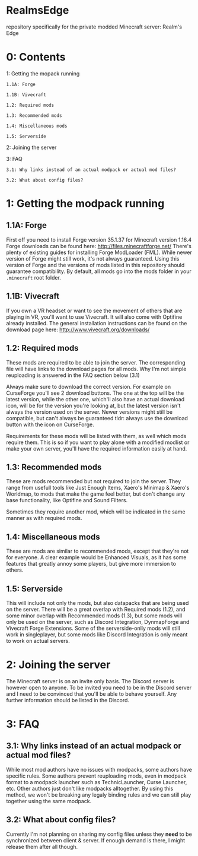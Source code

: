 # RealmsEdge
repository specifically for the private modded Minecraft server: Realm's Edge

# 0: Contents
1: Getting the mopack running

    1.1A: Forge
    
    1.1B: Vivecraft

    1.2: Required mods

    1.3: Recommended mods

    1.4: Miscellaneous mods

    1.5: Serverside

2: Joining the server

3: FAQ

    3.1: Why links instead of an actual modpack or actual mod files?
    
    3.2: What about config files?

# 1: Getting the modpack running

## 1.1A: Forge
First off you need to install Forge version 35.1.37 for Minecraft version 1.16.4
Forge downloads can be found here: http://files.minecraftforge.net/
There's plenty of existing guides for installing Forge ModLoader (FML).
While newer version of Forge might still work, it's not always guaranteed. Using this version of Forge and the versions of mods listed in this repository should guarantee compatibility.
By default, all mods go into the mods folder in your `.minecraft` root folder.

## 1.1B: Vivecraft
If you own a VR headset or want to see the movement of others that are playing in VR, you'll want to use Vivecraft.
It will also come with Optifine already installed.
The general installation instructions can be found on the download page here: http://www.vivecraft.org/downloads/


## 1.2: Required mods
These mods are required to be able to join the server.
The corresponding file will have links to the download pages for all mods.
Why I'm not simple reuploading is answered in the FAQ section below (3.1)

Always make sure to download the correct version.
For example on CurseForge you'll see 2 download buttons.
The one at the top will be the latest version, while the other one, which'll also have an actual download icon, will be for the version you're looking at, but the latest version isn't always the version used on the server. Newer versions might still be compatible, but can't always be guaranteed
tldr: always use the download button with the icon on CurseForge.

Requirements for these mods will be listed with them, as well which mods require them. This is so if you want to play alone with a modified modlist or make your own server, you'll have the required information easily at hand.

## 1.3: Recommended mods
These are mods recommended but not required to join the server.
They range from usefull tools like Just Enough Items, Xaero's Minimap & Xaero's Worldmap, to mods that make the game feel better, but don't change any base functionality, like Optifine and Sound Filters.

Sometimes they require another mod, which will be indicated in the same manner as with required mods.

## 1.4: Miscellaneous mods
These are mods are similar to recommended mods, except that they're not for everyone.
A clear example would be Enhanced Visuals, as it has some features that greatly annoy some players, but give more immersion to others.

## 1.5: Serverside
This will include not only the mods, but also datapacks that are being used on the server.
There will be a great overlap with Required mods (1.2), and some minor overlap with Recommended mods (1.3), but some mods will only be used on the server, such as Discord Integration, DynmapForge and Vivecraft Forge Extensions.
Some of the serverside-onlly mods will still work in singleplayer, but some mods like Discord Integration is only meant to work on actual servers.

# 2: Joining the server
The Minecraft server is on an invite only basis.
The Discord server is however open to anyone.
To be invited you need to be in the Discord server and I need to be convinced that you'll be able to behave yourself.
Any further information should be listed in the Discord.

# 3: FAQ

## 3.1: Why links instead of an actual modpack or actual mod files?
While most mod authors have no issues with modpacks, some authors have specific rules.
Some authors prevent reuploading mods, even in modpack format to a modpack launcher such as TechnicLauncher, Curse Launcher, etc.
Other authors just don't like modpacks alltogether.
By using this method, we won't be breaking any legaly binding rules and we can still play together using the same modpack.

## 3.2: What about config files?
Currently I'm not planning on sharing my config files unless they **need** to be synchronized between client & server.
If enough demand is there, I might release them after all though.
